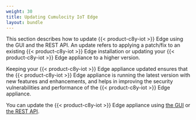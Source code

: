 ```yaml
---
weight: 30
title: Updating Cumulocity IoT Edge
layout: bundle
---
```


This section describes how to update {{< product-c8y-iot >}} Edge using the GUI and the REST API. An update refers to applying a patch/fix to an existing {{< product-c8y-iot >}} Edge installation or updating your {{< product-c8y-iot >}} Edge appliance to a higher version.

Keeping your {{< product-c8y-iot >}} Edge appliance updated ensures that the {{< product-c8y-iot >}} Edge appliance is running the latest version with new features and enhancements, and helps in improving the security vulnerabilities and performance of the {{< product-c8y-iot >}} Edge appliance.

You can update the {{< product-c8y-iot >}} Edge appliance using [the GUI](/edge/edge-update/#updating-edge-gui) or [the REST API](https://cumulocity.com/api/edge/#tag/Update).
